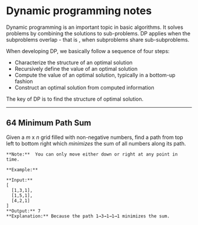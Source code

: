 # Dynamic programming notes
Dynamic programming is an important topic in basic algorithms. It solves problems by combining the solutions to sub-problems. DP applies when the subproblems overlap - that is , when subproblems share sub-subproblems.

When developing DP, we basically follow a sequence of four steps:

 - Characterize the structure of an optimal solution
 - Recursively define the value of an optimal solution
 - Compute the value of an optimal solution, typically in a bottom-up fashion
 - Construct an optimal solution from computed information
 
 The key of DP is to find the structure of optimal solution.

*************************************************
## 64 Minimum Path Sum
Given a  _m_  x  _n_  grid filled with non-negative numbers, find a path from top left to bottom right which  _minimizes_  the sum of all numbers along its path.

    **Note:**  You can only move either down or right at any point in time.

	**Example:**

	**Input:**
	[
	  [1,3,1],
	  [1,5,1],
	  [4,2,1]
	]
	**Output:** 7
	**Explanation:** Because the path 1→3→1→1→1 minimizes the sum.





<!--stackedit_data:
eyJoaXN0b3J5IjpbLTEwMDQxODIxMzAsNzEzNzIwMTIzLC0yMD
c1OTA1OTkwXX0=
-->
